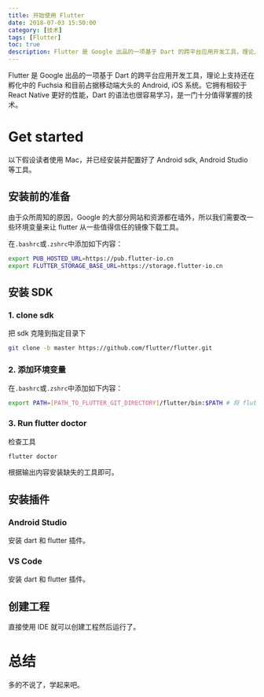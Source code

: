```yaml
---
title: 开始使用 Flutter
date: 2018-07-03 15:50:00
category: [技术]
tags: [Flutter]
toc: true
description: Flutter 是 Google 出品的一项基于 Dart 的跨平台应用开发工具，理论上支持还在孵化中的 Fuchsia 和目前占据移动端大头的 Android, iOS 系统。它拥有相较于 React Native 更好的性能，Dart 的语法也很容易学习，是一门十分值得掌握的技术。
---
```


Flutter 是 Google 出品的一项基于 Dart 的跨平台应用开发工具，理论上支持还在孵化中的 Fuchsia 和目前占据移动端大头的 Android, iOS 系统。它拥有相较于 React Native 更好的性能，Dart 的语法也很容易学习，是一门十分值得掌握的技术。

# Get started

以下假设读者使用 Mac，并已经安装并配置好了 Android sdk, Android Studio 等工具。

## 安装前的准备

由于众所周知的原因，Google 的大部分网站和资源都在墙外，所以我们需要改一些环境变量来让 flutter 从一些值得信任的镜像下载工具。

在`.bashrc`或`.zshrc`中添加如下内容：

```bash
export PUB_HOSTED_URL=https://pub.flutter-io.cn
export FLUTTER_STORAGE_BASE_URL=https://storage.flutter-io.cn
```

## 安装 SDK

### 1. clone sdk

把 sdk 克隆到指定目录下

```bash
git clone -b master https://github.com/flutter/flutter.git
```

### 2. 添加环境变量

在`.bashrc`或`.zshrc`中添加如下内容：

```bash
export PATH=[PATH_TO_FLUTTER_GIT_DIRECTORY]/flutter/bin:$PATH # 将 flutter 加入环境变量
```

### 3. Run flutter doctor

检查工具

```bash
flutter doctor
```

根据输出内容安装缺失的工具即可。

## 安装插件

### Android Studio

安装 dart 和 flutter 插件。

### VS Code

安装 dart 和 flutter 插件。

## 创建工程

直接使用 IDE 就可以创建工程然后运行了。

# 总结

多的不说了，学起来吧。
